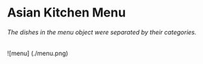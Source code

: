 # Asian Kitchen Menu

###### The dishes in the menu object were separated by their categories.

![menu] (./menu.png)